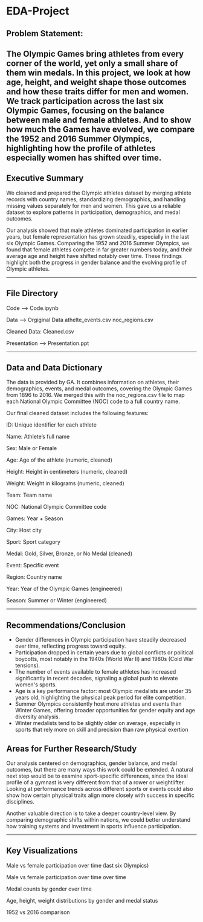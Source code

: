 # EDA-Project 
## Problem Statement:
The Olympic Games bring athletes from every corner of the world, yet only a small share of them win medals. In this project, we look at how age, height, and weight shape those outcomes and how these traits differ for men and women. We track participation across the last six Olympic Games, focusing on the balance between male and female athletes. And to show how much the Games have evolved, we compare the 1952 and 2016 Summer Olympics, highlighting how the profile of athletes especially women has shifted over time.
---

## Executive Summary 
We cleaned and prepared the Olympic athletes dataset by merging athlete records with country names, standardizing demographics, and handling missing values separately for men and women. This gave us a reliable dataset to explore patterns in participation, demographics, and medal outcomes.
  
Our analysis showed that male athletes dominated participation in earlier years, but female representation has grown steadily, especially in the last six Olympic Games. Comparing the 1952 and 2016 Summer Olympics, we found that female athletes compete in far greater numbers today, and their average age and height have shifted notably over time. These findings highlight both the progress in gender balance and the evolving profile of Olympic athletes.

---
 ## File Directory

 Code --> Code.ipynb
 
 Data --> 
   Orgiginal Data
     athelte_events.csv
     noc_regions.csv
  
  Cleaned Data:
     Cleaned.csv
              
Presentation --> Presentation.ppt

---

## Data and Data Dictionary

The data is provided by GA. It combines information on athletes, their demographics, events, and medal outcomes, covering the Olympic Games from 1896 to 2016. We merged this with the noc_regions.csv file to map each National Olympic Committee (NOC) code to a full country name.

Our final cleaned dataset includes the following features:

ID: Unique identifier for each athlete

Name: Athlete’s full name

Sex: Male or Female

Age: Age of the athlete (numeric, cleaned)

Height: Height in centimeters (numeric, cleaned)

Weight: Weight in kilograms (numeric, cleaned)

Team: Team name

NOC: National Olympic Committee code 

Games: Year + Season

City: Host city

Sport: Sport category 

Medal: Gold, Silver, Bronze, or No Medal (cleaned)

Event: Specific event 

Region: Country name

Year: Year of the Olympic Games (engineered)

Season: Summer or Winter (engineered)

---
## Recommendations/Conclusion
- Gender differences in Olympic participation have steadily decreased over time, reflecting progress toward equity.
- Participation dropped in certain years due to global conflicts or political boycotts, most notably in the 1940s (World War II) and 1980s (Cold War tensions).
- The number of events available to female athletes has increased significantly in recent decades, signaling a global push to elevate women's sports.
- Age is a key performance factor: most Olympic medalists are under 35 years old, highlighting the physical peak period for elite competition.
- Summer Olympics consistently host more athletes and events than Winter Games, offering broader opportunities for gender equity and age diversity analysis.
- Winter medalists tend to be slightly older on average, especially in sports that rely more on skill and precision than raw physical exertion


## Areas for Further Research/Study

Our analysis centered on demographics, gender balance, and medal outcomes, but there are many ways this work could be extended. A natural next step would be to examine sport-specific differences, since the ideal profile of a gymnast is very different from that of a rower or weightlifter. Looking at performance trends across different sports or events could also show how certain physical traits align more closely with success in specific disciplines.

Another valuable direction is to take a deeper country-level view. By comparing demographic shifts within nations, we could better understand how training systems and investment in sports influence participation.

---

## Key Visualizations

Male vs female participation over time (last six Olympics) 

Male vs female participation over time over time

Medal counts by gender over time

Age, height, weight distributions by gender and medal status

1952 vs 2016 comparison 

